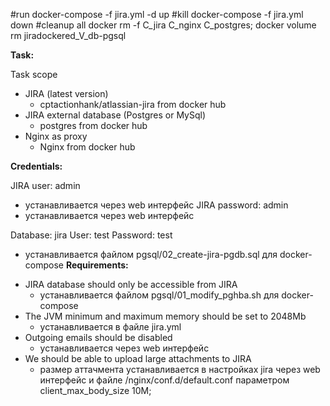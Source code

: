#run
docker-compose -f jira.yml -d up
#kill
docker-compose -f jira.yml down
#cleanup all
docker rm -f C_jira C_nginx C_postgres; docker volume rm jiradockered_V_db-pgsql

**Task:**

Task scope

* JIRA (latest version)
  + cptactionhank/atlassian-jira from docker hub
* JIRA external database (Postgres or MySql)
  + postgres from docker hub
* Nginx as proxy
  + Nginx from docker hub

**Credentials:**

JIRA user: admin
  + устанавливается через web интерфейс
JIRA password: admin
  + устанавливается через web интерфейс

Database: jira
User: test
Password: test
  + устанавливается файлом pgsql/02_create-jira-pgdb.sql для docker-compose 
**Requirements:**
* JIRA database should only be accessible from JIRA
  + устанавливается файлом  pgsql/01_modify_pghba.sh для docker-compose
* The JVM minimum and maximum memory should be set to 2048Mb
  + устанавливается в файле jira.yml 
* Outgoing emails should be disabled
  + устанавливается через web интерфейс
* We should be able to upload large attachments to JIRA
  + размер аттачмента устанавливается в настройках jira через web интерфейс 
    и файле /nginx/conf.d/default.conf параметром client_max_body_size 10M;


